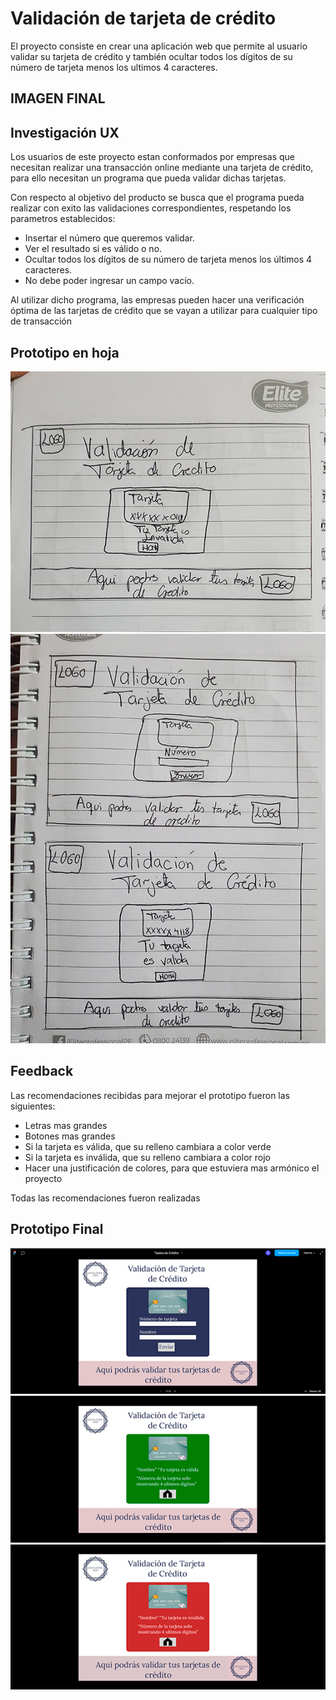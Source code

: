 # Validación de tarjeta de crédito
El proyecto consiste en crear una aplicación web que permite al usuario validar su tarjeta de crédito y también ocultar todos los dígitos de su número de tarjeta menos los ultimos 4 caracteres.

## IMAGEN FINAL

## Investigación UX
Los usuarios de este proyecto estan conformados por empresas que necesitan realizar una transacción online mediante una tarjeta de crédito, para ello necesitan un programa que pueda validar dichas tarjetas.

Con respecto al objetivo del producto se busca que el programa pueda realizar con exito las validaciones correspondientes, respetando los parametros establecidos:

* Insertar el número que queremos validar.
* Ver el resultado si es válido o no.
* Ocultar todos los dígitos de su número de tarjeta menos los últimos 4 caracteres.
* No debe poder ingresar un campo vacío.

Al utilizar dicho programa, las empresas pueden hacer una verificación óptima de las tarjetas de crédito que se vayan a utilizar para cualquier tipo de transacción

## Prototipo en hoja
 ![Screenshot](Prototipo1.jpg)
 ![Screenshot](Prototipo1.1.jpg)

## Feedback
Las recomendaciones recibidas para mejorar el prototipo fueron las siguientes:

* Letras mas grandes
* Botones mas grandes
* Si la tarjeta es válida, que su relleno cambiara a color verde
* Si la tarjeta es inválida, que su relleno cambiara a color rojo
* Hacer una justificación de colores, para que estuviera mas armónico el proyecto

Todas las recomendaciones fueron realizadas

## Prototipo Final
 ![Screenshot](PrototipoFinal1.jpg)
 ![Screenshot](PrototipoFinal2.jpg)
 ![Screenshot](PrototipoFinal3.jpg)
